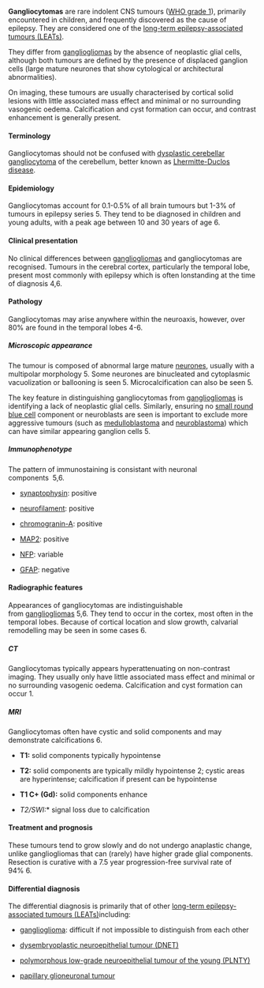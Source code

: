 **Gangliocytomas** are rare indolent CNS tumours ([WHO grade 1](https://radiopaedia.org/articles/who-classification-of-cns-tumours-1 "WHO classification of CNS tumours")), primarily encountered in children, and frequently discovered as the cause of epilepsy. They are considered one of the [long-term epilepsy-associated tumours (LEATs)](https://radiopaedia.org/articles/long-term-epilepsy-associated-tumours "Long term epilepsy associated tumours"). 

They differ from [gangliogliomas](https://radiopaedia.org/articles/ganglioglioma) by the absence of neoplastic glial cells, although both tumours are defined by the presence of displaced ganglion cells (large mature neurones that show cytological or architectural abnormalities).

On imaging, these tumours are usually characterised by cortical solid lesions with little associated mass effect and minimal or no surrounding vasogenic oedema. Calcification and cyst formation can occur, and contrast enhancement is generally present.

#### Terminology

Gangliocytomas should not be confused with [dysplastic cerebellar gangliocytoma](https://radiopaedia.org/articles/dysplastic-cerebellar-gangliocytoma-1) of the cerebellum, better known as [Lhermitte-Duclos disease](https://radiopaedia.org/articles/dysplastic-cerebellar-gangliocytoma-1).

#### Epidemiology

Gangliocytomas account for 0.1-0.5% of all brain tumours but 1-3% of tumours in epilepsy series 5. They tend to be diagnosed in children and young adults, with a peak age between 10 and 30 years of age 6.

#### Clinical presentation

No clinical differences between [gangliogliomas](https://radiopaedia.org/articles/ganglioglioma) and gangliocytomas are recognised. Tumours in the cerebral cortex, particularly the temporal lobe, present most commonly with epilepsy which is often lonstanding at the time of diagnosis 4,6.

#### Pathology

Gangliocytomas may arise anywhere within the neuroaxis, however, over 80% are found in the temporal lobes 4-6. 

##### Microscopic appearance

The tumour is composed of abnormal large mature [neurones](https://radiopaedia.org/articles/neurone), usually with a multipolar morphology 5. Some neurones are binucleated and cytoplasmic vacuolization or ballooning is seen 5. Microcalcification can also be seen 5. 

The key feature in distinguishing gangliocytomas from [gangliogliomas](https://radiopaedia.org/articles/ganglioglioma) is identifying a lack of neoplastic glial cells. Similarly, ensuring no [small round blue cell](https://radiopaedia.org/articles/small-round-blue-cell-tumours "Small round blue cell tumours") component or neuroblasts are seen is important to exclude more aggressive tumours (such as [medulloblastoma](https://radiopaedia.org/articles/medulloblastoma "Medulloblastoma") and [neuroblastoma](https://radiopaedia.org/articles/neuroblastoma "Neuroblastoma")) which can have similar appearing ganglion cells 5. 

##### Immunophenotype

The pattern of immunostaining is consistant with neuronal components  5,6. 

- [synaptophysin](https://radiopaedia.org/articles/synaptophysin): positive
    
- [neurofilament](https://radiopaedia.org/articles/missing?article%5Btitle%5D=neurofilament): positive
    
- [chromogranin-A](https://radiopaedia.org/articles/chromogranin-a): positive
    
- [MAP2](https://radiopaedia.org/articles/missing?article%5Btitle%5D=map2): positive
    
- [NFP](https://radiopaedia.org/articles/missing?article%5Btitle%5D=Neurofilament+protein+%28NFP%29 "Neurofilament protein (NFP)"): variable
    
- [GFAP](https://radiopaedia.org/articles/glial-fibrillary-acid-protein-gfap): negative
    

#### Radiographic features

Appearances of gangliocytomas are indistinguishable from [gangliogliomas](https://radiopaedia.org/articles/ganglioglioma) 5,6. They tend to occur in the cortex, most often in the temporal lobes. Because of cortical location and slow growth, calvarial remodelling may be seen in some cases 6. 

##### CT

Gangliocytomas typically appears hyperattenuating on non-contrast imaging. They usually only have little associated mass effect and minimal or no surrounding vasogenic oedema. Calcification and cyst formation can occur 1.

##### MRI

Gangliocytomas often have cystic and solid components and may demonstrate calcifications 6. 

- **T1:** solid components typically hypointense
    
- **T2:** solid components are typically mildly hypointense 2; cystic areas are hyperintense; calcification if present can be hypointense
    
- **T1 C+ (Gd):** solid components enhance
    
- **T2*/SWI:** signal loss due to calcification
    

#### Treatment and prognosis

These tumours tend to grow slowly and do not undergo anaplastic change, unlike gangliogliomas that can (rarely) have higher grade glial components. Resection is curative with a 7.5 year progression-free survival rate of 94% 6.

#### Differential diagnosis

The differential diagnosis is primarily that of other [long-term epilepsy-associated tumours (LEATs)](https://radiopaedia.org/articles/long-term-epilepsy-associated-tumours "Long term epilepsy associated tumours")including:

- [ganglioglioma](https://radiopaedia.org/articles/ganglioglioma): difficult if not impossible to distinguish from each other
    
- [dysembryoplastic neuroepithelial tumour (DNET)](https://radiopaedia.org/articles/dysembryoplastic-neuroepithelial-tumour)
    
- [polymorphous low-grade neuroepithelial tumour of the young (PLNTY)](https://radiopaedia.org/articles/polymorphous-low-grade-neuroepithelial-tumour-of-the-young "Polymorphous low-grade neuroepithelial tumour of the young (PLNTY)")
    
- [papillary glioneuronal tumour](https://radiopaedia.org/articles/papillary-glioneuronal-tumour "Papillary glioneuronal tumour")